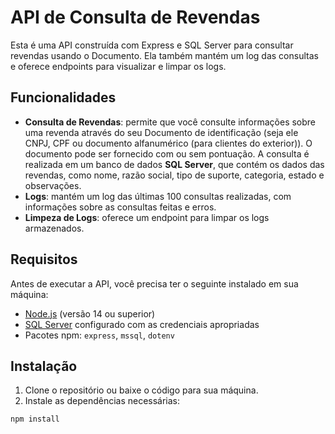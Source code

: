 # API de Consulta de Revendas

Esta é uma API construída com Express e SQL Server para consultar revendas usando o Documento. Ela também mantém um log das consultas e oferece endpoints para visualizar e limpar os logs.

## Funcionalidades

- **Consulta de Revendas**: permite que você consulte informações sobre uma revenda através do seu Documento de identificação (seja ele CNPJ, CPF ou documento alfanumérico (para clientes do exterior)). O documento pode ser fornecido com ou sem pontuação. A consulta é realizada em um banco de dados **SQL Server**, que contém os dados das revendas, como nome, razão social, tipo de suporte, categoria, estado e observações.
- **Logs**: mantém um log das últimas 100 consultas realizadas, com informações sobre as consultas feitas e erros.
- **Limpeza de Logs**: oferece um endpoint para limpar os logs armazenados.

## Requisitos

Antes de executar a API, você precisa ter o seguinte instalado em sua máquina:

- [Node.js](https://nodejs.org/) (versão 14 ou superior)
- [SQL Server](https://www.microsoft.com/en-us/sql-server) configurado com as credenciais apropriadas
- Pacotes npm: `express`, `mssql`, `dotenv`

## Instalação

1. Clone o repositório ou baixe o código para sua máquina.
2. Instale as dependências necessárias:

```bash
npm install
```
